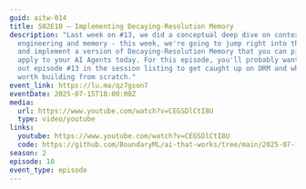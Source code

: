 ```yaml
---
guid: aitw-014
title: S02E10 – Implementing Decaying-Resolution Memory
description: "Last week on #13, we did a conceptual deep dive on context
  engineering and memory - this week, we're going to jump right into the weeds
  and implement a version of Decaying-Resolution Memory that you can pick up and
  apply to your AI Agents today. For this episode, you'll probably want to check
  out episode #13 in the session listing to get caught up on DRM and why its
  worth building from scratch."
event_link: https://lu.ma/qz7gson7
eventDate: 2025-07-15T18:00:00Z
media:
  url: https://www.youtube.com/watch?v=CEGSDlCtI8U
  type: video/youtube
links:
  youtube: https://www.youtube.com/watch?v=CEGSDlCtI8U
  code: https://github.com/BoundaryML/ai-that-works/tree/main/2025-07-15-decaying-resolution-memory
season: 2
episode: 10
event_type: episode
---
```

